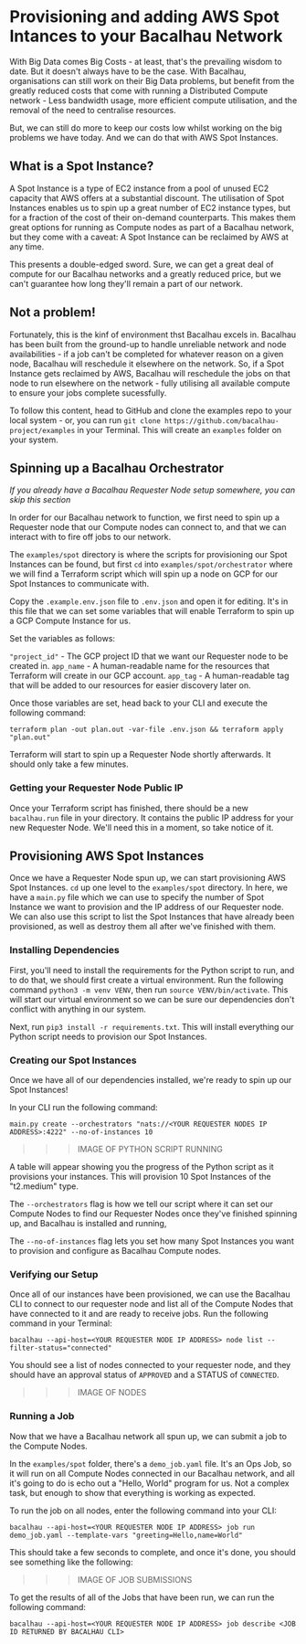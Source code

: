 # Provisioning and adding AWS Spot Intances to your Bacalhau Network

With Big Data comes Big Costs - at least, that's the prevailing wisdom to date. But it doesn't always have to be the case. With Bacalhau, organisations can still work on their Big Data problems, but benefit from the greatly reduced costs that come with running a Distributed Compute network - Less bandwidth usage, more efficient compute utilisation, and the removal of the need to centralise resources.

But, we can still do more to keep our costs low whilst working on the big problems we have today. And we can do that with AWS Spot Instances.

## What is a Spot Instance?

A Spot Instance is a type of EC2 instance from a pool of unused EC2 capacity that AWS offers at a substantial discount. The utilisation of Spot Instances enables us to spin up a great number of EC2 instance types, but for a fraction of the cost of their on-demand counterparts. This makes them great options for running as Compute nodes as part of a Bacalhau network, but they come with a caveat: A Spot Instance can be reclaimed by AWS at any time. 

This presents a double-edged sword. Sure, we can get a great deal of compute for our Bacalhau networks and a greatly reduced price, but we can't guarantee how long they'll remain a part of our network.

## Not a problem!

Fortunately, this is the kinf of environment thst Bacalhau excels in. Bacalhau has been built from the ground-up to handle unreliable network and node availabilities - if a job can't be completed for whatever reason on a given node, Bacalhau will reschedule it elsewhere on the network. So, if a Spot Instance gets reclaimed by AWS, Bacalhau will reschedule the jobs on that node to run elsewhere on the network - fully utilising all available compute to ensure your jobs complete sucessfully.

To follow this content, head to GitHub and clone the examples repo to your local system - or, you can run `git clone https://github.com/bacalhau-project/examples` in your Terminal. This will create an `examples` folder on your system.

## Spinning up a Bacalhau Orchestrator

_If you already have a Bacalhau Requester Node setup somewhere, you can skip this section_

In order for our Bacalhau network to function, we first need to spin up a Requester node that our Compute nodes can connect to, and that we can interact with to fire off jobs to our network.

The `examples/spot` directory is where the scripts for provisioning our Spot Instances can be found, but first `cd` into `examples/spot/orchestrator` where we will find a Terraform script which will spin up a node on GCP for our Spot Instances to communicate with.

Copy the `.example.env.json` file to `.env.json` and open it for editing. It's in this file that we can set some variables that will enable Terraform to spin up a GCP Compute Instance for us.

Set the variables as follows:

`"project_id"` - The GCP project ID that we want our Requester node to be created in.
`app_name` - A human-readable name for the resources that Terraform will create in our GCP account.
`app_tag` - A human-readable tag that will be added to our resources for easier discovery later on.

Once those variables are set, head back to your CLI and execute the following command:

`terraform plan -out plan.out -var-file .env.json && terraform apply "plan.out"`

Terraform will start to spin up a Requester Node shortly afterwards. It should only take a few minutes.

### Getting your Requester Node Public IP

Once your Terraform script has finished, there should be a new `bacalhau.run` file in your directory. It contains the public IP address for your new Requester Node. We'll need this in a moment, so take notice of it.

## Provisioning AWS Spot Instances

Once we have a Requester Node spun up, we can start provisioning AWS Spot Instances. `cd` up one level to the `examples/spot` directory. In here, we have a `main.py` file which we can use to specify the number of Spot Instance we want to provision and the IP address of our Requester node. We can also use this script to list the Spot Instances that have already been provisioned, as well as destroy them all after we've finished with them.

### Installing Dependencies

First, you'll need to install the requirements for the Python script to run, and to do that, we should first create a virtual environment. Run the following command `python3 -m venv VENV`, then run `source VENV/bin/activate`. This will start our virtual environment so we can be sure our dependencies don't conflict with anything in our system.

Next, run `pip3 install -r requirements.txt`. This will install everything our Python script needs to provision our Spot Instances.

### Creating our Spot Instances

Once we have all of our dependencies installed, we're ready to spin up our Spot Instances!

In your CLI run the following command:

`main.py create --orchestrators "nats://<YOUR REQUESTER NODES IP ADDRESS>:4222" --no-of-instances 10`

>>> IMAGE OF PYTHON SCRIPT RUNNING

A table will appear showing you the progress of the Python script as it provisions your instances. This will provision 10 Spot Instances of the "t2.medium" type. 

The `--orchestrators` flag is how we tell our script where it can set our Compute Nodes to find our Requester Nodes once they've finished spinning up, and Bacalhau is installed and running,

The `--no-of-instances` flag lets you set how many Spot Instances you want to provision and configure as Bacalhau Compute nodes.

### Verifying our Setup

Once all of our instances have been provisioned, we can use the Bacalhau CLI to connect to our requester node and list all of the Compute Nodes that have connected to it and are ready to receive jobs. Run the following command in your Terminal:

`bacalhau --api-host=<YOUR REQUESTER NODE IP ADDRESS> node list --filter-status="connected"`

You should see a list of nodes connected to your requester node, and they should have an approval status of `APPROVED` and a STATUS of `CONNECTED`.

>>> IMAGE OF NODES

### Running a Job

Now that we have a Bacalhau network all spun up, we can submit a job to the Compute Nodes.

In the `examples/spot` folder, there's a `demo_job.yaml` file. It's an Ops Job, so it will run on all Compute Nodes connected in our Bacalhau network, and all it's going to do is echo out a "Hello, World" program for us. Not a complex task, but enough to show that everything is working as expected.

To run the job on all nodes, enter the following command into your CLI:

`bacalhau --api-host=<YOUR REQUESTER NODE IP ADDRESS> job run demo_job.yaml --template-vars "greeting=Hello,name=World"`

This should take a few seconds to complete, and once it's done, you should see something like the following:

>>> IMAGE OF JOB SUBMISSIONS

To get the results of all of the Jobs that have been run, we can run the following command:

`bacalhau --api-host=<YOUR REQUESTER NODE IP ADDRESS> job describe <JOB ID RETURNED BY BACALHAU CLI>`


